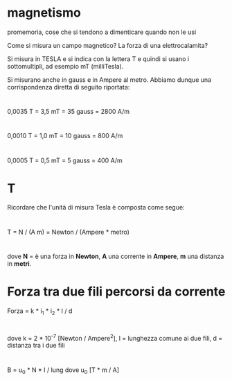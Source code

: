 # magnetismo
promemoria, cose che si tendono a dimenticare quando non le usi


Come si misura un campo magnetico?
La forza di una elettrocalamita?

Si misura in TESLA e si indica con la lettera T e quindi si usano i sottomultipli, ad esempio mT (milliTesla).

Si misurano anche in gauss e in Ampere al metro.
Abbiamo dunque una corrispondenza diretta di seguito riportata:
#
0,0035 T = 3,5 mT = 35 gauss = 2800 A/m
#
0,0010 T = 1,0 mT = 10 gauss = 800 A/m
#
0,0005 T = 0,5 mT =  5 gauss = 400 A/m

# T
Ricordare che l'unità di misura Tesla è composta come segue:
#
T = N / (A m) = Newton / (Ampere * metro)
#
dove **N** = è una forza in **Newton**, **A** una corrente in **Ampere**, **m** una distanza in **metri**.
# Forza tra due fili percorsi da corrente
Forza = k * i<sub>1</sub> * i<sub>2</sub> * l / d
#
dove k = 2 * 10<sup>-7</sup> [Newton / Ampere<sup>2</sup>], l = lunghezza comune ai due fili, d = distanza tra i due fili
#
B = u<sub>0</sub> * N * I / lung
dove u<sub>0</sub> [T * m / A]
